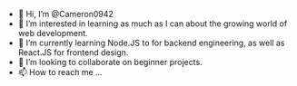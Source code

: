 - 👋 Hi, I’m @Cameron0942
- 👀 I’m interested in learning as much as I can about the growing world of web development.
- 🌱 I’m currently learning Node.JS to for backend engineering, as well as React.JS for frontend design.
- 💞️ I’m looking to collaborate on beginner projects.
- 📫 How to reach me ...

<!---
Cameron0942/Cameron0942 is a ✨ special ✨ repository because its `README.md` (this file) appears on your GitHub profile.
You can click the Preview link to take a look at your changes.
--->
